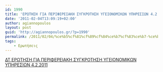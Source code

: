 ```yaml
---
id: 1990
title: 'ΕΡΩΤΗΣΗ ΓΙΑ ΠΕΡΙΦΕΡΕΙΑΚΗ ΣΥΓΚΡΟΤΗΣΗ ΥΓΕΙΟΝΟΜΙΚΩΝ ΥΠΗΡΕΣΙΩΝ 4.2.2011'
date: '2011-02-04T13:09:19+02:00'
author: agiannopoulos
layout: post
guid: 'http://agiannopoulos.gr/?p=1990'
permalink: /2011/02/04/%ce%b5%cf%81%cf%89%cf%84%ce%b7%cf%83%ce%b7-%ce%b3%ce%b9%ce%b1-%cf%80%ce%b5%cf%81%ce%b9%cf%86%ce%b5%cf%81%ce%b5%ce%b9%ce%b1%ce%ba%ce%b7-%cf%83%cf%85%ce%b3%ce%ba%cf%81%ce%bf%cf%84%ce%b7%cf%83%ce%b7/
tags:
    - Ερωτήσεις
---
```


[ΔΤ ΕΡΩΤΗΣΗ ΓΙΑ ΠΕΡΙΦΕΡΕΙΑΚΗ ΣΥΓΚΡΟΤΗΣΗ ΥΓΕΙΟΝΟΜΙΚΩΝ ΥΠΗΡΕΣΙΩΝ 4.2.2011](/wp-content/uploads/2012/04/ceb4cf84-ceb5cf81cf89cf84ceb7cf83ceb7-ceb3ceb9ceb1-cf80ceb5cf81ceb9cf86ceb5cf81ceb5ceb9ceb1cebaceb7-cf83cf85ceb3cebacf81cebfcf84ceb7.doc)